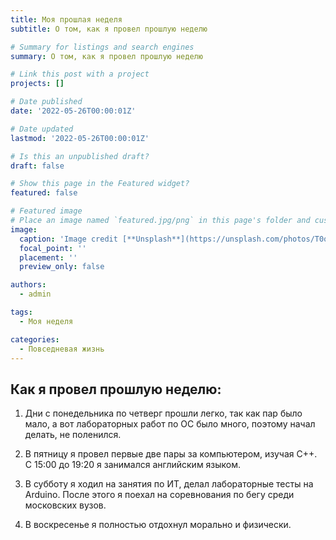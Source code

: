 ```yaml
---
title: Моя прошлая неделя
subtitle: О том, как я провел прошлую неделю

# Summary for listings and search engines
summary: О том, как я провел прошлую неделю

# Link this post with a project
projects: []

# Date published
date: '2022-05-26T00:00:01Z'

# Date updated
lastmod: '2022-05-26T00:00:01Z'

# Is this an unpublished draft?
draft: false

# Show this page in the Featured widget?
featured: false

# Featured image
# Place an image named `featured.jpg/png` in this page's folder and customize its options here.
image:
  caption: 'Image credit [**Unsplash**](https://unsplash.com/photos/T0qe5VYPGV0)'
  focal_point: ''
  placement: ''
  preview_only: false

authors:
  - admin

tags:
  - Моя неделя

categories:
  - Повседневая жизнь
---
```


## Как я провел прошлую неделю:

1. Дни с понедельника по четверг прошли легко, так как пар было мало, а вот лабораторных работ по ОС было много, поэтому начал делать, не поленился.

2. В пятницу я провел первые две пары за компьютером, изучая C++. С 15:00 до 19:20 я занимался английским языком.

3. В субботу я ходил на занятия по ИТ, делал лабораторные тесты на Arduino. После этого я поехал на соревнования по бегу среди московских вузов.

4. В воскресенье я полностью отдохнул морально и физически.
